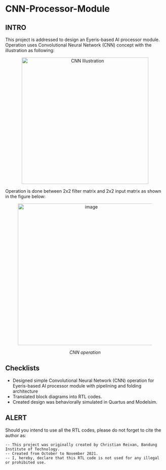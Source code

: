 # CNN-Processor-Module

## INTRO
This project is addressed to design an Eyeris-based AI processor module. Operation uses Convolutional Neural Network (CNN) concept with the illustration as following:

<p align="center"><img width="400px" height="auto" alt="CNN Illustration" src="https://user-images.githubusercontent.com/53311342/148110221-086c58b1-9de2-43b4-a96f-3122fe8cc157.png"></p>

Operation is done between 2x2 filter matrix and 2x2 input matrix as shown in the figure below:

<figure>
    <p align="center">
        <img width="448" alt="image" src="https://user-images.githubusercontent.com/53311342/148112930-ad12d052-b45e-4a1f-bf3e-8b9c98e12a9d.png">
    </p>
    <div style="text-align: center">
    <figcaption><em>CNN operation</em></figcaption>
    </div>
</figure>

## Checklists

- Designed simple Convolutional Neural Network (CNN) operation for Eyeris-based AI processor module with pipelining and folding architecture
- Translated block diagrams into RTL codes.
- Created design was behaviorally simulated in Quartus and Modelsim.

## ALERT
Should you intend to use all the RTL codes, please do not forget to cite the author as:

    -- This project was originally created by Christian Reivan, Bandung Institute of Technology.   
    -- Created from October to November 2021.
    -- I, hereby, declare that this RTL code is not used for any illegal or prohibited use.   
    



